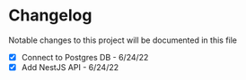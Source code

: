 # Changelog

Notable changes to this project will be documented in this file

- [X] Connect to Postgres DB - 6/24/22
- [X] Add NestJS API - 6/24/22